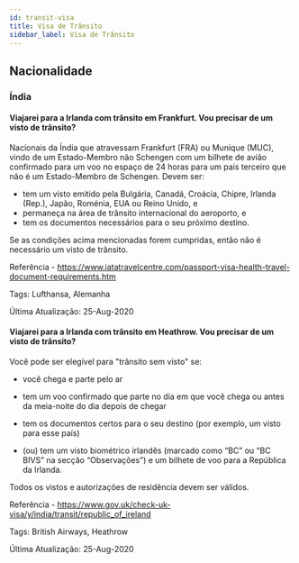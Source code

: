 ```yaml
---
id: transit-visa
title: Visa de Trânsito
sidebar_label: Visa de Trânsito
---
```


## Nacionalidade

### Índia

#### **Viajarei para a Irlanda com trânsito em Frankfurt. Vou precisar de um visto de trânsito?**

Nacionais da Índia que atravessam Frankfurt (FRA) ou Munique (MUC), vindo de um Estado-Membro não Schengen com um bilhete de avião confirmado para um voo no espaço de 24 horas para um país terceiro que não é um Estado-Membro de Schengen. Devem ser:
- tem um visto emitido pela Bulgária, Canadá, Croácia, Chipre, Irlanda (Rep.), Japão, Roménia, EUA ou Reino Unido, e
- permaneça na área de trânsito internacional do aeroporto, e
- tem os documentos necessários para o seu próximo destino.

Se as condições acima mencionadas forem cumpridas, então não é necessário um visto de trânsito.

Referência - https://www.iatatravelcentre.com/passport-visa-health-travel-document-requirements.htm

Tags: Lufthansa, Alemanha

Última Atualização: 25-Aug-2020

#### **Viajarei para a Irlanda com trânsito em Heathrow. Vou precisar de um visto de trânsito?**

Você pode ser elegível para "trânsito sem visto" se:

* você chega e parte pelo ar

* tem um voo confirmado que parte no dia em que você chega ou antes da meia-noite do dia depois de chegar

* tem os documentos certos para o seu destino (por exemplo, um visto para esse país)

* (ou) tem um visto biométrico irlandês (marcado como “BC” ou “BC BIVS” na secção “Observações”) e um bilhete de voo para a República da Irlanda.

Todos os vistos e autorizações de residência devem ser válidos.

Referência - https://www.gov.uk/check-uk-visa/y/india/transit/republic_of_ireland

Tags: British Airways, Heathrow

Última Atualização: 25-Aug-2020